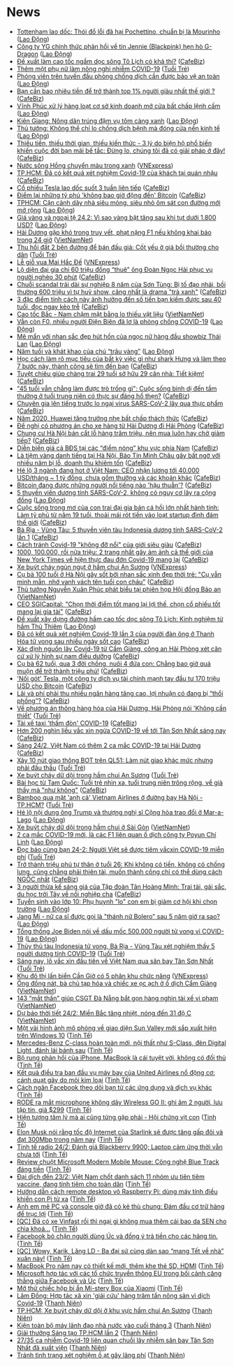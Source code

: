 # News

- [Tottenham lao dốc: Thói đổ lỗi đã hại Pochettino, chuẩn bị là Mourinho](https://laodong.vn/bong-da-quoc-te/tottenham-lao-doc-thoi-do-loi-da-hai-pochettino-chuan-bi-la-mourinho-883019.ldo) ([Lao Động](https://laodong.vn))
- [Công ty YG chính thức phản hồi về tin Jennie (Blackpink) hẹn hò G-Dragon](https://laodong.vn/giai-tri/cong-ty-yg-chinh-thuc-phan-hoi-ve-tin-jennie-blackpink-hen-ho-g-dragon-883106.ldo) ([Lao Động](https://laodong.vn))
- [Đề xuất làm cao tốc ngầm dọc sông Tô Lịch có khả thi?](https://cafebiz.vn/de-xuat-lam-cao-toc-ngam-doc-song-to-lich-co-kha-thi-20210224104445128.chn) ([CafeBiz](https://cafebiz.vn))
- [Thêm một phụ nữ làm nông nghi nhiễm COVID-19](https://tuoitre.vn/them-mot-phu-nu-lam-nong-nghi-nhiem-covid-19-20210224090951529.htm) ([Tuổi Trẻ](https://tuoitre.vn))
- [Phóng viên trên tuyến đầu phòng chống dịch cần được bảo vệ an toàn](https://laodong.vn/su-kien-binh-luan/phong-vien-tren-tuyen-dau-phong-chong-dich-can-duoc-bao-ve-an-toan-883078.ldo) ([Lao Động](https://laodong.vn))
- [Bạn cần bao nhiêu tiền để trở thành top 1% người giàu nhất thế giới ?](https://cafebiz.vn/ban-can-bao-nhieu-tien-de-tro-thanh-top-1-nguoi-giau-nhat-the-gioi--20210224095406254.chn) ([CafeBiz](https://cafebiz.vn))
- [Vĩnh Phúc xử lý hàng loạt cơ sở kinh doanh mở cửa bất chấp lệnh cấm](https://laodong.vn/phap-luat/vinh-phuc-xu-ly-hang-loat-co-so-kinh-doanh-mo-cua-bat-chap-lenh-cam-883102.ldo) ([Lao Động](https://laodong.vn))
- [Kiên Giang: Nông dân trúng đậm vụ tôm càng xanh](https://laodong.vn/kinh-te/kien-giang-nong-dan-trung-dam-vu-tom-cang-xanh-883100.ldo) ([Lao Động](https://laodong.vn))
- [Thủ tướng: Không thể chỉ lo chống dịch bệnh mà đóng cửa nền kinh tế](https://laodong.vn/thoi-su/thu-tuong-khong-the-chi-lo-chong-dich-benh-ma-dong-cua-nen-kinh-te-883096.ldo) ([Lao Động](https://laodong.vn))
- [Thiếu tiền, thiếu thời gian, thiếu kiến thức - 3 lý do biện hộ phổ biến khiến cuộc đời bạn mãi bế tắc: Đừng lo, chúng tôi đã có giải pháp ở đây!](https://cafebiz.vn/thieu-tien-thieu-thoi-gian-thieu-kien-thuc-3-ly-do-bien-ho-pho-bien-khien-cuoc-doi-ban-mai-be-tac-dung-lo-chung-toi-da-co-giai-phap-o-day-20210224101838717.chn) ([CafeBiz](https://cafebiz.vn))
- [Nước sông Hồng chuyển màu trong xanh](https://vnexpress.net/nuoc-song-hong-chuyen-mau-trong-xanh-4239350.html) ([VNExpress](https://vnexpress.net))
- [TP.HCM: Đã có kết quả xét nghiệm Covid-19 của khách tại quán nhậu](https://cafebiz.vn/tphcm-da-co-ket-qua-xet-nghiem-covid-19-cua-khach-tai-quan-nhau-20210224101329863.chn) ([CafeBiz](https://cafebiz.vn))
- [Cổ phiếu Tesla lao dốc suốt 3 tuần liên tiếp](https://cafebiz.vn/co-phieu-tesla-lao-doc-suot-3-tuan-lien-tiep-20210224100621081.chn) ([CafeBiz](https://cafebiz.vn))
- [Điểm lại những tỷ phú 'không bao giờ động đến' Bitcoin](https://cafebiz.vn/diem-lai-nhung-ty-phu-khong-bao-gio-dong-den-bitcoin-20210224090329538.chn) ([CafeBiz](https://cafebiz.vn))
- [TPHCM: Cận cảnh dãy nhà siêu mỏng, siêu nhỏ ôm sát con đường mới mở rộng](https://laodong.vn/photo/tphcm-can-canh-day-nha-sieu-mong-sieu-nho-om-sat-con-duong-moi-mo-rong-882878.ldo) ([Lao Động](https://laodong.vn))
- [Giá vàng và ngoại tệ 24.2: Vì sao vàng bật tăng sau khi tụt dưới 1.800 USD?](https://laodong.vn/video/gia-vang-va-ngoai-te-242-vi-sao-vang-bat-tang-sau-khi-tut-duoi-1800-usd-883087.ldo) ([Lao Động](https://laodong.vn))
- [Hải Dương gặp khó trong truy vết, phạt nặng F1 nếu không khai báo trong 24 giờ](http://vietnamnet.vn/vn/thoi-su/hai-duong-gap-kho-trong-truy-vet-phat-nang-f1-neu-khong-khai-bao-trong-24-gio-715059.html) ([VietNamNet](https://vietnamnet.vn))
- [Thu hồi đất 2 bên đường để bán đấu giá: Cốt yếu ở giá bồi thường cho dân](https://tuoitre.vn/thu-hoi-dat-2-ben-duong-de-ban-dau-gia-cot-yeu-o-gia-boi-thuong-cho-dan-20210224083623147.htm) ([Tuổi Trẻ](https://tuoitre.vn))
- [Lễ giỗ vua Mai Hắc Đế](https://vnexpress.net/le-gio-vua-mai-hac-de-4239254.html) ([VNExpress](https://vnexpress.net))
- [Lộ diện đại gia chi 60 triệu đồng “thuê” ông Đoàn Ngọc Hải phục vụ người nghèo 30 phút](https://cafebiz.vn/lo-dien-dai-gia-chi-60-trieu-dong-thue-ong-doan-ngoc-hai-phuc-vu-nguoi-ngheo-30-phut-20210224094343588.chn) ([CafeBiz](https://cafebiz.vn))
- [Chuỗi scandal trải dài sự nghiệp 8 năm của Sơn Tùng: Bị tố đạo nhái, bồi thường 600 triệu vì tự huỷ show, căng nhất là drama "trà xanh"](https://cafebiz.vn/chuoi-scandal-trai-dai-su-nghiep-8-nam-cua-son-tung-bi-to-dao-nhai-boi-thuong-600-trieu-vi-tu-huy-show-cang-nhat-la-drama-tra-xanh-20210224094300485.chn) ([CafeBiz](https://cafebiz.vn))
- [3 đặc điểm tính cách này ảnh hưởng đến số tiền bạn kiếm được sau 40 tuổi, đọc ngay kẻo trễ](https://cafebiz.vn/3-dac-diem-tinh-cach-nay-anh-huong-den-so-tien-ban-kiem-duoc-sau-40-tuoi-doc-ngay-keo-tre-20210216013212894.chn) ([CafeBiz](https://cafebiz.vn))
- [Cao tốc Bắc - Nam chậm mặt bằng lo thiếu vật liệu](http://vietnamnet.vn/vn/thoi-su/an-toan-giao-thong/cao-toc-bac-nam-cham-mat-bang-lo-thieu-vat-lieu-715038.html) ([VietNamNet](https://vietnamnet.vn))
- [Vẫn còn F0, nhiều người Điện Biên đã lơ là phòng chống COVID-19](https://laodong.vn/video/van-con-f0-nhieu-nguoi-dien-bien-da-lo-la-phong-chong-covid-19-882866.ldo) ([Lao Động](https://laodong.vn))
- [Mê mẩn với nhan sắc đẹp hút hồn của ngọc nữ hàng đầu showbiz Thái Lan](https://laodong.vn/photo/me-man-voi-nhan-sac-dep-hut-hon-cua-ngoc-nu-hang-dau-showbiz-thai-lan-882911.ldo) ([Lao Động](https://laodong.vn))
- [Năm tuổi và khát khao của chú “trâu vàng”](https://laodong.vn/the-thao/nam-tuoi-va-khat-khao-cua-chu-trau-vang-882995.ldo) ([Lao Động](https://laodong.vn))
- [Học cách làm rõ mục tiêu của bất kỳ việc gì như shark Hưng và làm theo 7 bước này, thành công sẽ tìm đến bạn](https://cafebiz.vn/hoc-cach-lam-ro-muc-tieu-cua-bat-ky-viec-gi-nhu-shark-hung-va-lam-theo-7-buoc-nay-thanh-cong-se-tim-den-ban-20210223165550023.chn) ([CafeBiz](https://cafebiz.vn))
- [Tuyệt chiêu giúp chàng trai 29 tuổi sở hữu 29 căn nhà: Tiết kiệm!](https://cafebiz.vn/tuyet-chieu-giup-chang-trai-29-tuoi-so-huu-29-can-nha-tiet-kiem-20210223102031622.chn) ([CafeBiz](https://cafebiz.vn))
- ["45 tuổi vẫn chẳng làm được trò trống gì": Cuộc sống bình dị đến tầm thường ở tuổi trung niên có thực sự đáng hổ thẹn?](https://cafebiz.vn/45-tuoi-van-chang-lam-duoc-tro-trong-gi-cuoc-song-binh-di-den-tam-thuong-o-tuoi-trung-nien-co-thuc-su-dang-ho-then-20210223170508933.chn) ([CafeBiz](https://cafebiz.vn))
- [Chuyên gia lên tiếng trước lo ngại virus SARS-CoV-2 lây qua thực phẩm](https://cafebiz.vn/chuyen-gia-len-tieng-truoc-lo-ngai-virus-sars-cov-2-lay-qua-thuc-pham-20210224091215119.chn) ([CafeBiz](https://cafebiz.vn))
- [Năm 2020, Huawei tăng trưởng nhẹ bất chấp thách thức](https://cafebiz.vn/nam-2020-huawei-tang-truong-nhe-bat-chap-thach-thuc-20210224085813572.chn) ([CafeBiz](https://cafebiz.vn))
- [Đề nghị có phương án cho xe hàng từ Hải Dương đi Hải Phòng](https://cafebiz.vn/de-nghi-co-phuong-an-cho-xe-hang-tu-hai-duong-di-hai-phong-20210224090757134.chn) ([CafeBiz](https://cafebiz.vn))
- [Chung cư Hà Nội bán cắt lỗ hàng trăm triệu, nên mua luôn hay chờ giảm tiếp?](https://cafebiz.vn/chung-cu-ha-noi-ban-cat-lo-hang-tram-trieu-nen-mua-luon-hay-cho-giam-tiep-20210224090715097.chn) ([CafeBiz](https://cafebiz.vn))
- [Diễn biến giá cả BĐS tại các “điểm nóng” khu vực phía Nam](https://cafebiz.vn/dien-bien-gia-ca-bds-tai-cac-diem-nong-khu-vuc-phia-nam-20210224090557072.chn) ([CafeBiz](https://cafebiz.vn))
- [Là tiệm vàng danh tiếng tại Hà Nội, Bảo Tín Minh Châu gây bất ngờ với nhiều năm bị lỗ, doanh thu khiêm tốn](https://cafebiz.vn/la-tiem-vang-danh-tieng-tai-ha-noi-bao-tin-minh-chau-gay-bat-ngo-voi-nhieu-nam-bi-lo-doanh-thu-khiem-ton-20210224090506071.chn) ([CafeBiz](https://cafebiz.vn))
- [Hé lộ 3 ngành đang hot ở Việt Nam: CEO nhận lương tới 40.000 USD/tháng ~ 1 tỷ đồng, chưa gồm thưởng và các khoản khác](https://cafebiz.vn/he-lo-3-nganh-dang-hot-o-viet-nam-ceo-nhan-luong-toi-40000-usd-thang-1-ty-dong-chua-gom-thuong-va-cac-khoan-khac-20210223175856751.chn) ([CafeBiz](https://cafebiz.vn))
- [Bitcoin đang được những người nổi tiếng nào 'hậu thuẫn'?](https://cafebiz.vn/bitcoin-dang-duoc-nhung-nguoi-noi-tieng-nao-hau-thuan-20210224085544885.chn) ([CafeBiz](https://cafebiz.vn))
- [5 thuyền viên dương tính SARS-CoV-2, không có nguy cơ lây ra cộng đồng](https://laodong.vn/xa-hoi/5-thuyen-vien-duong-tinh-sars-cov-2-khong-co-nguy-co-lay-ra-cong-dong-883055.ldo) ([Lao Động](https://laodong.vn))
- [Cuộc sống trong mơ của con trai đại gia bán cá hồi lớn nhất hành tinh: Làm tỷ phú từ năm 19 tuổi, thoải mái rót tiền vào loạt startup đình đám thế giới](https://cafebiz.vn/cuoc-song-trong-mo-cua-con-trai-dai-gia-ban-ca-hoi-lon-nhat-hanh-tinh-lam-ty-phu-tu-nam-19-tuoi-thoai-mai-rot-tien-vao-loat-startup-dinh-dam-the-gioi-20210219105628532.chn) ([CafeBiz](https://cafebiz.vn))
- [Bà Rịa - Vũng Tàu: 5 thuyền viên tàu Indonesia dương tính SARS-CoV-2 lần 1](https://cafebiz.vn/ba-ria-vung-tau-5-thuyen-vien-tau-indonesia-duong-tinh-sars-cov-2-lan-1-20210224085145976.chn) ([CafeBiz](https://cafebiz.vn))
- [Cách tránh Covid-19 "không đỡ nổi" của giới siêu giàu](https://cafebiz.vn/cach-tranh-covid-19-khong-do-noi-cua-gioi-sieu-giau-20210224084855113.chn) ([CafeBiz](https://cafebiz.vn))
- [1000, 100.000, rồi nửa triệu: 2 trang nhất gây ám ảnh cả thế giới của New York Times về hiện thực đau đớn Covid-19 mang lại](https://cafebiz.vn/1000-100000-roi-nua-trieu-2-trang-nhat-gay-am-anh-ca-the-gioi-cua-new-york-times-ve-hien-thuc-dau-don-covid-19-mang-lai-20210224084636081.chn) ([CafeBiz](https://cafebiz.vn))
- [Xe buýt cháy ngùn ngụt ở hầm chui An Sương](https://vnexpress.net/xe-buyt-chay-ngun-ngut-o-ham-chui-an-suong-4239332.html) ([VNExpress](https://vnexpress.net))
- [Cụ bà 100 tuổi ở Hà Nội gây sốt bởi nhan sắc xinh đẹp thời trẻ: "Cụ vẫn minh mẫn, nhớ vanh vách tên tuổi con cháu"](https://cafebiz.vn/cu-ba-100-tuoi-o-ha-noi-gay-sot-boi-nhan-sac-xinh-dep-thoi-tre-cu-van-minh-man-nho-vanh-vach-ten-tuoi-con-chau-20210224092437411.chn) ([CafeBiz](https://cafebiz.vn))
- [Thủ tướng Nguyễn Xuân Phúc phát biểu tại phiên họp Hội đồng Bảo an](http://vietnamnet.vn/vn/thoi-su/chinh-tri/thu-tuong-nguyen-xuan-phuc-phat-bieu-tai-phien-hop-hoi-dong-bao-an-715029.html) ([VietNamNet](https://vietnamnet.vn))
- [CEO SGICapital: "Chọn thời điểm tốt mang lại lợi thế, chọn cổ phiếu tốt mang lại gia tài"](https://cafebiz.vn/ceo-sgicapital-chon-thoi-diem-tot-mang-lai-loi-the-chon-co-phieu-tot-mang-lai-gia-tai-20210224084239259.chn) ([CafeBiz](https://cafebiz.vn))
- [Đề xuất xây dựng đường hầm cao tốc dọc sông Tô Lịch: Kinh nghiệm từ hầm Thủ Thiêm](https://laodong.vn/xa-hoi/de-xuat-xay-dung-duong-ham-cao-toc-doc-song-to-lich-kinh-nghiem-tu-ham-thu-thiem-882994.ldo) ([Lao Động](https://laodong.vn))
- [Đã có kết quả xét nghiệm Covid-19 lần 3 của người đàn ông ở Thanh Hóa tử vong sau nhiều ngày sốt cao](https://cafebiz.vn/da-co-ket-qua-xet-nghiem-covid-19-lan-3-cua-nguoi-dan-ong-o-thanh-hoa-tu-vong-sau-nhieu-ngay-sot-cao-20210224084127028.chn) ([CafeBiz](https://cafebiz.vn))
- [Xác định nguồn lây Covid-19 từ Cẩm Giàng, công an Hải Phòng xét căn cứ xử lý hình sự nam điều dưỡng](https://cafebiz.vn/xac-dinh-nguon-lay-covid-19-tu-cam-giang-cong-an-hai-phong-xet-can-cu-xu-ly-hinh-su-nam-dieu-duong-20210224083854634.chn) ([CafeBiz](https://cafebiz.vn))
- [Cụ bà 62 tuổi, qua 3 đời chồng, nuôi 4 đứa con: Chẳng bao giờ quá muộn để trở thành triệu phú!](https://cafebiz.vn/cu-ba-62-tuoi-qua-3-doi-chong-nuoi-4-dua-con-chang-bao-gio-qua-muon-de-tro-thanh-trieu-phu-2021022317045021.chn) ([CafeBiz](https://cafebiz.vn))
- ['Nối gót' Tesla, một công ty dịch vụ tài chính mạnh tay đầu tư 170 triệu USD cho Bitcoin](https://cafebiz.vn/noi-got-tesla-mot-cong-ty-dich-vu-tai-chinh-manh-tay-dau-tu-170-trieu-usd-cho-bitcoin-20210224083621018.chn) ([CafeBiz](https://cafebiz.vn))
- [Lãi và phí phải thu nhiều ngân hàng tăng cao, lợi nhuận có đang bị “thổi phồng”?](https://cafebiz.vn/lai-va-phi-phai-thu-nhieu-ngan-hang-tang-cao-loi-nhuan-co-dang-bi-thoi-phong-20210224083715224.chn) ([CafeBiz](https://cafebiz.vn))
- [Về phương án thông hàng hóa của Hải Dương, Hải Phòng nói 'Không cần thiết'](https://tuoitre.vn/ve-phuong-an-thong-hang-hoa-cua-hai-duong-hai-phong-noi-khong-can-thiet-2021022408064312.htm) ([Tuổi Trẻ](https://tuoitre.vn))
- [Tài xế taxi 'thấm đòn' COVID-19](https://cafebiz.vn/tai-xe-taxi-tham-don-covid-19-20210224083505634.chn) ([CafeBiz](https://cafebiz.vn))
- [Hơn 200 nghìn liều vắc xin ngừa COVID-19 về tới Tân Sơn Nhất sáng nay](https://cafebiz.vn/hon-200-nghin-lieu-vac-xin-ngua-covid-19-ve-toi-tan-son-nhat-sang-nay-20210224083340985.chn) ([CafeBiz](https://cafebiz.vn))
- [Sáng 24/2, Việt Nam có thêm 2 ca mắc COVID-19 tại Hải Dương](https://cafebiz.vn/sang-24-2-viet-nam-co-them-2-ca-mac-covid-19-tai-hai-duong-20210224082950743.chn) ([CafeBiz](https://cafebiz.vn))
- [Xây 10 nút giao thông BOT trên QL51: Làm nút giao khác mức nhưng phải đấu thầu](https://tuoitre.vn/xay-10-nut-giao-thong-bot-tren-ql51-lam-nut-giao-khac-muc-nhung-phai-dau-thau-20210224075319734.htm) ([Tuổi Trẻ](https://tuoitre.vn))
- [Xe buýt cháy dữ dội trong hầm chui An Sương](https://tuoitre.vn/xe-buyt-chay-du-doi-trong-ham-chui-an-suong-20210224074451951.htm) ([Tuổi Trẻ](https://tuoitre.vn))
- [Bài học từ Tam Quốc: Tuổi trẻ nhìn xa, tuổi trung niên trông rộng, về già thấy mà "như không"](https://cafebiz.vn/bai-hoc-tu-tam-quoc-tuoi-tre-nhin-xa-tuoi-trung-nien-trong-rong-ve-gia-thay-ma-nhu-khong-20210222113640149.chn) ([CafeBiz](https://cafebiz.vn))
- [Bamboo qua mặt 'anh cả' Vietnam Airlines ở đường bay Hà Nội - TP.HCM?](https://tuoitre.vn/bamboo-qua-mat-anh-ca-vietnam-airlines-o-duong-bay-ha-noi-tp-hcm-20210224080010014.htm) ([Tuổi Trẻ](https://tuoitre.vn))
- [Hé lộ nội dung ông Trump và thượng nghị sĩ Cộng hòa trao đổi ở Mar-a-Lago](https://laodong.vn/the-gioi/he-lo-noi-dung-ong-trump-va-thuong-nghi-si-cong-hoa-trao-doi-o-mar-a-lago-883045.ldo) ([Lao Động](https://laodong.vn))
- [Xe buýt cháy dữ dội trong hầm chui ở Sài Gòn](http://vietnamnet.vn/vn/thoi-su/xe-buyt-chay-du-doi-trong-ham-chui-o-sai-gon-715024.html) ([VietNamNet](https://vietnamnet.vn))
- [2 ca mắc COVID-19 mới, là các F1 liên quan ổ dịch công ty Poyun Chí Linh](https://laodong.vn/y-te/2-ca-mac-covid-19-moi-la-cac-f1-lien-quan-o-dich-cong-ty-poyun-chi-linh-883007.ldo) ([Lao Động](https://laodong.vn))
- [Đọc báo cùng bạn 24-2: Người Việt sẽ được tiêm vắcxin COVID-19 miễn phí](https://tuoitre.vn/doc-bao-cung-ban-24-2-nguoi-viet-se-duoc-tiem-vacxin-covid-19-mien-phi-20210224033823492.htm) ([Tuổi Trẻ](https://tuoitre.vn))
- [Trở thành triệu phú tự thân ở tuổi 26: Khi không có tiền, không có chống lưng, cũng chẳng phải thiên tài, muốn thành công chỉ có thể dùng cách NGỐC nhất](https://cafebiz.vn/tro-thanh-trieu-phu-tu-than-o-tuoi-26-khi-khong-co-tien-khong-co-chong-lung-cung-chang-phai-thien-tai-muon-thanh-cong-chi-co-the-dung-cach-ngoc-nhat-20210222190626459.chn) ([CafeBiz](https://cafebiz.vn))
- [3 người thừa kế sáng giá của Tập đoàn Tân Hoàng Minh: Trai tài, gái sắc, du học trời Tây về nối nghiệp cha](https://cafebiz.vn/3-nguoi-thua-ke-sang-gia-cua-tap-doan-tan-hoang-minh-trai-tai-gai-sac-20210222114421416.chn) ([CafeBiz](https://cafebiz.vn))
- [Tuyển sinh vào lớp 10: Phụ huynh &quot;lo&quot; con em bị giảm cơ hội khi chọn trường](https://laodong.vn/video/tuyen-sinh-vao-lop-10-phu-huynh-lo-con-em-bi-giam-co-hoi-khi-chon-truong-882985.ldo) ([Lao Động](https://laodong.vn))
- [Jang Mi - nữ ca sĩ được gọi là &quot;thánh nữ Bolero&quot; sau 5 năm giờ ra sao?](https://laodong.vn/photo/jang-mi-nu-ca-si-duoc-goi-la-thanh-nu-bolero-sau-5-nam-gio-ra-sao-882826.ldo) ([Lao Động](https://laodong.vn))
- [Tổng thống Joe Biden nói về dấu mốc 500.000 người tử vong vì COVID-19](https://laodong.vn/photo/tong-thong-joe-biden-noi-ve-dau-moc-500000-nguoi-tu-vong-vi-covid-19-882952.ldo) ([Lao Động](https://laodong.vn))
- [Thủy thủ tàu Indonesia tử vong, Bà Rịa - Vũng Tàu xét nghiệm thấy 5 người dương tính COVID-19](https://tuoitre.vn/thuy-thu-tau-indonesia-tu-vong-ba-ria-vung-tau-xet-nghiem-thay-5-nguoi-duong-tinh-covid-19-20210224064512001.htm) ([Tuổi Trẻ](https://tuoitre.vn))
- [Sáng nay, lô vắc xin đầu tiên về Việt Nam qua sân bay Tân Sơn Nhất](https://tuoitre.vn/sang-nay-lo-vac-xin-dau-tien-ve-viet-nam-qua-san-bay-tan-son-nhat-20210224061407998.htm) ([Tuổi Trẻ](https://tuoitre.vn))
- [Khu đô thị lấn biển Cần Giờ có 5 phân khu chức năng](https://vnexpress.net/khu-do-thi-lan-bien-can-gio-co-5-phan-khu-chuc-nang-4239225.html) ([VNExpress](https://vnexpress.net))
- [Ông đồng nát, bà chủ tạp hóa và chiếc xe ọc ạch ở ổ dịch Cẩm Giàng](http://vietnamnet.vn/vn/thoi-su/ong-dong-nat-ba-chu-tap-hoa-va-chiec-xe-oc-ach-o-o-dich-cam-giang-714914.html) ([VietNamNet](https://vietnamnet.vn))
- [143 “mắt thần” giúp CSGT Đà Nẵng bắt gọn hàng nghìn tài xế vi phạm](http://vietnamnet.vn/vn/thoi-su/143-mat-than-giup-csgt-da-nang-bat-gon-hang-nghin-tai-xe-vi-pham-714968.html) ([VietNamNet](https://vietnamnet.vn))
- [Dự báo thời tiết 24/2: Miền Bắc tăng nhiệt, nóng đến 31 độ C](http://vietnamnet.vn/vn/thoi-su/du-bao-thoi-tiet-24-2-mien-bac-tang-nhiet-nong-den-31-do-c-714955.html) ([VietNamNet](https://vietnamnet.vn))
- [Một vài hình ảnh mô phỏng về giao diện Sun Valley mới sắp xuất hiện trên Windows 10](https://tinhte.vn/thread/mot-vai-hinh-anh-mo-phong-ve-giao-dien-sun-valley-moi-sap-xuat-hien-tren-windows-10.3281722/) ([Tinh Tế](https://tinhte.vn))
- [Mercedes-Benz C-class hoàn toàn mới, nội thất như S-Class, đèn Digital Light, đánh lái bánh sau](https://tinhte.vn/thread/mercedes-benz-c-class-hoan-toan-moi-noi-that-nhu-s-class-den-digital-light-danh-lai-banh-sau.3281740/) ([Tinh Tế](https://tinhte.vn))
- [Bộ rung phản hồi của iPhone, MacBook là cái tuyệt vời, không có đối thủ](https://tinhte.vn/thread/bo-rung-phan-hoi-cua-iphone-macbook-la-cai-tuyet-voi-khong-co-doi-thu.3281888/) ([Tinh Tế](https://tinhte.vn))
- [Kết quả điều tra ban đầu vụ máy bay của United Airlines nổ động cơ: cánh quạt gãy do mỏi kim loại](https://tinhte.vn/thread/ket-qua-dieu-tra-ban-dau-vu-may-bay-cua-united-airlines-no-dong-co-canh-quat-gay-do-moi-kim-loai.3281626/) ([Tinh Tế](https://tinhte.vn))
- [Cách ngăn Facebook theo dõi bạn từ các ứng dụng và dịch vụ khác](https://tinhte.vn/thread/cach-ngan-facebook-theo-doi-ban-tu-cac-ung-dung-va-dich-vu-khac.3281752/) ([Tinh Tế](https://tinhte.vn))
- [RODE ra mắt microphone không dây Wireless GO II: ghi âm 2 người, lưu tập tin, giá $299](https://tinhte.vn/thread/rode-ra-mat-microphone-khong-day-wireless-go-ii-ghi-am-2-nguoi-luu-tap-tin-gia-299.3281866/) ([Tinh Tế](https://tinhte.vn))
- [Hiện tượng tâm lý mà ai cũng từng gặp phải - Hội chứng vịt con](https://tinhte.vn/thread/hien-tuong-tam-ly-ma-ai-cung-tung-gap-phai-hoi-chung-vit-con.3279977/) ([Tinh Tế](https://tinhte.vn))
- [Elon Musk nói rằng tốc độ Internet của Starlink sẽ được tăng gấp đôi và đạt 300Mbp trong năm nay](https://tinhte.vn/thread/elon-musk-noi-rang-toc-do-internet-cua-starlink-se-duoc-tang-gap-doi-va-dat-300mbp-trong-nam-nay.3281502/) ([Tinh Tế](https://tinhte.vn))
- [Tinh tế radio 24/2: Đánh giá Blackberry 9900; Laptop cảm ứng thời vẫn chưa tới](https://tinhte.vn/thread/tinh-te-radio-24-2-danh-gia-blackberry-9900-laptop-cam-ung-thoi-van-chua-toi.3281890/) ([Tinh Tế](https://tinhte.vn))
- [Review chuột Microsoft Modern Mobile Mouse: Công nghệ Blue Track đáng tiền](https://tinhte.vn/thread/review-chuot-microsoft-modern-mobile-mouse-cong-nghe-blue-track-dang-tien.3279887/) ([Tinh Tế](https://tinhte.vn))
- [Đại dịch đến 23/2: Việt Nam chốt danh sách 11 nhóm ưu tiên tiêm vaccine, đang tính tiêm cho toàn dân](https://tinhte.vn/thread/dai-dich-den-23-2-viet-nam-chot-danh-sach-11-nhom-uu-tien-tiem-vaccine-dang-tinh-tiem-cho-toan-dan.3281662/) ([Tinh Tế](https://tinhte.vn))
- [Hướng dẫn cách remote desktop vô Raspberry Pi: dùng máy tính điều khiển con Pi từ xa](https://tinhte.vn/thread/huong-dan-cach-remote-desktop-vo-raspberry-pi-dung-may-tinh-dieu-khien-con-pi-tu-xa.3281421/) ([Tinh Tế](https://tinhte.vn))
- [Anh em mê PC và console giờ đã có kẻ thù chung: Đám đầu cơ trữ hàng để trục lợi](https://tinhte.vn/thread/anh-em-me-pc-va-console-gio-da-co-ke-thu-chung-dam-dau-co-tru-hang-de-truc-loi.3281619/) ([Tinh Tế](https://tinhte.vn))
- [[QC] Đã có xe Vinfast rồi thì ngại gì không mua thêm cái bao da SEN cho chìa khoá...](https://tinhte.vn/thread/qc-da-co-xe-vinfast-roi-thi-ngai-gi-khong-mua-them-cai-bao-da-sen-cho-chia-khoa.3280076/) ([Tinh Tế](https://tinhte.vn))
- [Facebook bỏ chặn người dùng Úc và đồng ý trả tiền cho các hãng tin.](https://tinhte.vn/thread/facebook-bo-chan-nguoi-dung-uc-va-dong-y-tra-tien-cho-cac-hang-tin.3281859/) ([Tinh Tế](https://tinhte.vn))
- [[QC] Wowy, Karik, Lăng LD - Ba đại sứ cùng dàn sao “mang Tết về nhà” xuân này!](https://tinhte.vn/thread/qc-wowy-karik-lang-ld-ba-dai-su-cung-dan-sao-mang-tet-ve-nha-xuan-nay.3281407/) ([Tinh Tế](https://tinhte.vn))
- [MacBook Pro năm nay có thiết kế mới, thêm khe thẻ SD, HDMI](https://tinhte.vn/thread/macbook-pro-nam-nay-co-thiet-ke-moi-them-khe-the-sd-hdmi.3281475/) ([Tinh Tế](https://tinhte.vn))
- [Microsoft hợp tác với các tổ chức truyền thông EU trong bối cảnh căng thẳng giữa Facebook và Úc](https://tinhte.vn/thread/microsoft-hop-tac-voi-cac-to-chuc-truyen-thong-eu-trong-boi-canh-cang-thang-giua-facebook-va-uc.3281464/) ([Tinh Tế](https://tinhte.vn))
- [Mở thử chiếc hộp bí ẩn Mi-stery Box của Xiaomi](https://tinhte.vn/thread/mo-thu-chiec-hop-bi-an-mi-stery-box-cua-xiaomi.3279884/) ([Tinh Tế](https://tinhte.vn))
- [Lâm Đồng: Hợp tác xã xin 'giải cứu' hàng trăm tấn nông sản vì dịch Covid-19](https://thanhnien.vn/thoi-su/lam-dong-hop-tac-xa-xin-giai-cuu-hang-tram-tan-nong-san-vi-dich-covid-19-1345503.html) ([Thanh Niên](https://thanhnien.vn))
- [TP.HCM: Xe buýt cháy dữ dội ở khu vực hầm chui An Sương](https://thanhnien.vn/thoi-su/tphcm-xe-buyt-chay-du-doi-o-khu-vuc-ham-chui-an-suong-1345576.html) ([Thanh Niên](https://thanhnien.vn))
- [Kiện toàn bộ máy lãnh đạo nhà nước vào cuối tháng 3](https://thanhnien.vn/thoi-su/kien-toan-bo-may-lanh-dao-nha-nuoc-vao-cuoi-thang-3-1345527.html) ([Thanh Niên](https://thanhnien.vn))
- [Giải thưởng Sáng tạo TP.HCM lần 2](https://thanhnien.vn/thoi-su/giai-thuong-sang-tao-tphcm-lan-2-1345525.html) ([Thanh Niên](https://thanhnien.vn))
- [27/35 ca nhiễm Covid-19 liên quan chuỗi lây nhiễm sân bay Tân Sơn Nhất đã xuất viện](https://thanhnien.vn/thoi-su/2735-ca-nhiem-covid-19-lien-quan-chuoi-lay-nhiem-san-bay-tan-son-nhat-da-xuat-vien-1345521.html) ([Thanh Niên](https://thanhnien.vn))
- [Tránh tình trạng xét nghiệm ồ ạt gây lãng phí](https://thanhnien.vn/thoi-su/tranh-tinh-trang-xet-nghiem-o-at-gay-lang-phi-1345522.html) ([Thanh Niên](https://thanhnien.vn))
